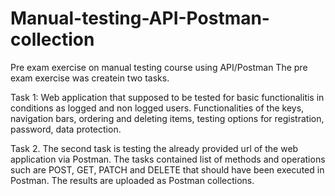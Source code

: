 # Manual-testing-API-Postman-collection
Pre exam exercise on manual testing course using API/Postman
The pre exam exercise was createin two tasks. 

Task 1: Web application that supposed to be tested for basic functionalitis in conditions as logged and non logged users. Functionalities of the keys, navigation bars, ordering and deleting items, testing options for registration, password, data protection. 

Task 2. The second task is testing the already provided url of the web application via Postman. The tasks contained list of methods and operations such are POST, GET, PATCH and DELETE that should have been executed in Postman. The results are uploaded as Postman collections. 
